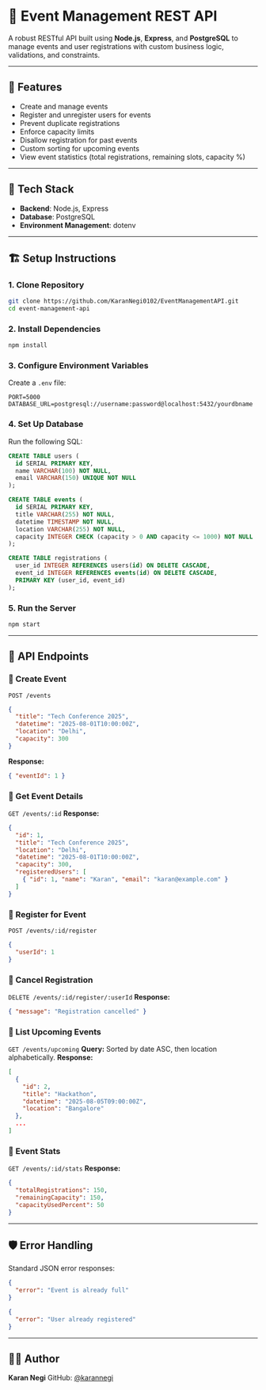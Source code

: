 # 📅 Event Management REST API

A robust RESTful API built using **Node.js**, **Express**, and **PostgreSQL** to manage events and user registrations with custom business logic, validations, and constraints.

---

## 🚀 Features

* Create and manage events
* Register and unregister users for events
* Prevent duplicate registrations
* Enforce capacity limits
* Disallow registration for past events
* Custom sorting for upcoming events
* View event statistics (total registrations, remaining slots, capacity %)

---

## 🧱 Tech Stack

* **Backend**: Node.js, Express
* **Database**: PostgreSQL
* **Environment Management**: dotenv

---

## 🏗️ Setup Instructions

### 1. Clone Repository

```bash
git clone https://github.com/KaranNegi0102/EventManagementAPI.git
cd event-management-api
```

### 2. Install Dependencies

```bash
npm install
```

### 3. Configure Environment Variables

Create a `.env` file:

```env
PORT=5000
DATABASE_URL=postgresql://username:password@localhost:5432/yourdbname
```

### 4. Set Up Database

Run the following SQL:

```sql
CREATE TABLE users (
  id SERIAL PRIMARY KEY,
  name VARCHAR(100) NOT NULL,
  email VARCHAR(150) UNIQUE NOT NULL
);

CREATE TABLE events (
  id SERIAL PRIMARY KEY,
  title VARCHAR(255) NOT NULL,
  datetime TIMESTAMP NOT NULL,
  location VARCHAR(255) NOT NULL,
  capacity INTEGER CHECK (capacity > 0 AND capacity <= 1000) NOT NULL
);

CREATE TABLE registrations (
  user_id INTEGER REFERENCES users(id) ON DELETE CASCADE,
  event_id INTEGER REFERENCES events(id) ON DELETE CASCADE,
  PRIMARY KEY (user_id, event_id)
);
```

### 5. Run the Server

```bash
npm start
```

---

## 🧪 API Endpoints

### 🔹 Create Event

`POST /events`

```json
{
  "title": "Tech Conference 2025",
  "datetime": "2025-08-01T10:00:00Z",
  "location": "Delhi",
  "capacity": 300
}
```

**Response:**

```json
{ "eventId": 1 }
```

### 🔹 Get Event Details

`GET /events/:id`
**Response:**

```json
{
  "id": 1,
  "title": "Tech Conference 2025",
  "location": "Delhi",
  "datetime": "2025-08-01T10:00:00Z",
  "capacity": 300,
  "registeredUsers": [
    { "id": 1, "name": "Karan", "email": "karan@example.com" }
  ]
}
```

### 🔹 Register for Event

`POST /events/:id/register`

```json
{
  "userId": 1
}
```

### 🔹 Cancel Registration

`DELETE /events/:id/register/:userId`
**Response:**

```json
{ "message": "Registration cancelled" }
```

### 🔹 List Upcoming Events

`GET /events/upcoming`
**Query:** Sorted by date ASC, then location alphabetically.
**Response:**

```json
[
  {
    "id": 2,
    "title": "Hackathon",
    "datetime": "2025-08-05T09:00:00Z",
    "location": "Bangalore"
  },
  ...
]
```

### 🔹 Event Stats

`GET /events/:id/stats`
**Response:**

```json
{
  "totalRegistrations": 150,
  "remainingCapacity": 150,
  "capacityUsedPercent": 50
}
```

---

## 🛡️ Error Handling

Standard JSON error responses:

```json
{
  "error": "Event is already full"
}
```

```json
{
  "error": "User already registered"
}
```

---

## 👨‍💻 Author

**Karan Negi**
GitHub: [@karannegi](https://github.com/KaranNegi0102/EventManagementAPI.git)
